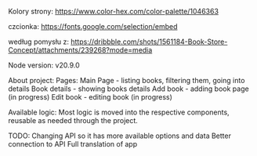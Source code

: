 Kolory strony: https://www.color-hex.com/color-palette/1046363

czcionka: https://fonts.google.com/selection/embed

według pomysłu z: https://dribbble.com/shots/1561184-Book-Store-Concept/attachments/239268?mode=media

Node version: v20.9.0

About project: Pages: Main Page - listing books, filtering them, going into details Book details - showing books details Add book - adding book page (in progress) Edit book - editing book (in progress)

Available logic: Most logic is moved into the respective components, reusable as needed through the project.

TODO: Changing API so it has more available options and data Better connection to API Full translation of app
